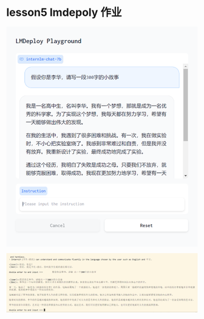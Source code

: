 # lesson5 lmdepoly 作业

![gradio](../images/lesson5/gradio.png)

![本地对话](../images/lesson5/本地对话.png)
